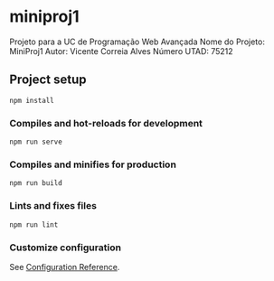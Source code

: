 # miniproj1
Projeto para a UC de Programação Web Avançada
Nome do Projeto: MiniProj1
Autor: Vicente Correia Alves
Número UTAD: 75212

## Project setup
```
npm install
```

### Compiles and hot-reloads for development
```
npm run serve
```

### Compiles and minifies for production
```
npm run build
```

### Lints and fixes files
```
npm run lint
```

### Customize configuration
See [Configuration Reference](https://cli.vuejs.org/config/).
